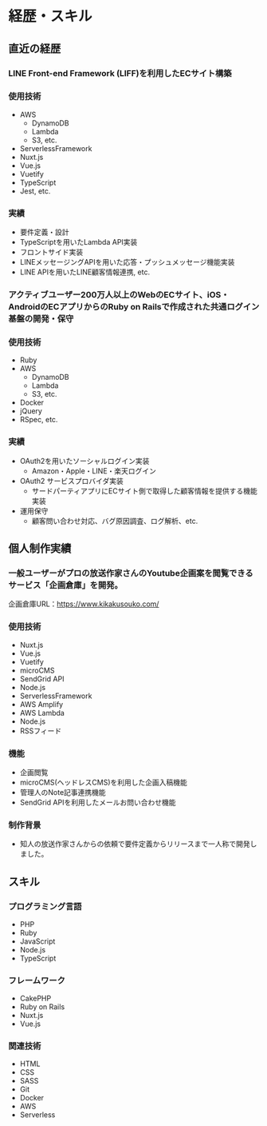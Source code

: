 # 経歴・スキル

## 直近の経歴

### LINE Front-end Framework (LIFF)を利用したECサイト構築
### 使用技術

* AWS
  * DynamoDB
  * Lambda
  * S3, etc.
* ServerlessFramework
* Nuxt.js
* Vue.js
* Vuetify
* TypeScript
* Jest, etc.

### 実績

* 要件定義・設計
* TypeScriptを用いたLambda API実装
* フロントサイド実装
* LINEメッセージングAPIを用いた応答・プッシュメッセージ機能実装
* LINE APIを用いたLINE顧客情報連携, etc.
### アクティブユーザー200万人以上のWebのECサイト、iOS・AndroidのECアプリからのRuby on Railsで作成された共通ログイン基盤の開発・保守

### 使用技術

* Ruby
* AWS
  * DynamoDB
  * Lambda
  * S3, etc.
* Docker
* jQuery
* RSpec, etc.
### 実績

* OAuth2を用いたソーシャルログイン実装
  * Amazon・Apple・LINE・楽天ログイン
* OAuth2 サービスプロバイダ実装
  * サードパーティアプリにECサイト側で取得した顧客情報を提供する機能実装
* 運用保守
  * 顧客問い合わせ対応、バグ原因調査、ログ解析、etc.

## 個人制作実績

### 一般ユーザーがプロの放送作家さんのYoutube企画案を閲覧できるサービス「企画倉庫」を開発。

企画倉庫URL：https://www.kikakusouko.com/

### 使用技術

* Nuxt.js
* Vue.js
* Vuetify
* microCMS
* SendGrid API
* Node.js
* ServerlessFramework
* AWS Amplify
* AWS Lambda
* Node.js
* RSSフィード

### 機能

* 企画閲覧
* microCMS(ヘッドレスCMS)を利用した企画入稿機能
* 管理人のNote記事連携機能
* SendGrid APIを利用したメールお問い合わせ機能

### 制作背景

* 知人の放送作家さんからの依頼で要件定義からリリースまで一人称で開発しました。

## スキル

### プログラミング言語

* PHP
* Ruby
* JavaScript
* Node.js
* TypeScript

### フレームワーク

* CakePHP
* Ruby on Rails
* Nuxt.js
* Vue.js

### 関連技術

* HTML
* CSS
* SASS
* Git
* Docker
* AWS
* Serverless
